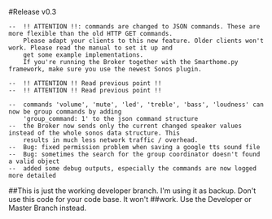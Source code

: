 #Release
v0.3

    --  !! ATTENTION !!: commands are changed to JSON commands. These are more flexible than the old HTTP GET commands.
        Please adapt your clients to this new feature. Older clients won't work. Please read the manual to set it up and
        get some example implementations.
        If you're running the Broker together with the Smarthome.py framework, make sure you use the newest Sonos plugin. 

    --  !! ATTENTION !! Read previous point !!
    --  !! ATTENTION !! Read previous point !!
     
    --  commands 'volume', 'mute', 'led', 'treble', 'bass', 'loudness' can now be group commands by adding 
        'group_command: 1' to the json command structure 
    --  the Broker now sends only the current changed speaker values instead of the whole sonos data structure. This
        results in much less network traffic / overhead.
    --  Bug: fixed permission problem when saving a google tts sound file
    --  Bug: sometimes the search for the group coordinator doesn't found a valid object
    --  added some debug outputs, especially the commands are now logged more detailed
    


##This is just the working developer branch. I'm using it as backup. Don't use this code for your code base. It won't
##work. Use the Developer or Master Branch instead. 